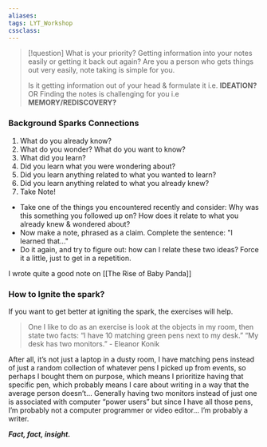 ```yaml
---
aliases: 
tags: LYT_Workshop  
cssclass:
---
```


> [!question] What is your priority?
> Getting information into your notes easily or getting it back out again?
> Are you a person who gets things out very easily, note taking is simple for you. 
> 
> Is it getting information out of your head & formulate it i.e. **IDEATION?** OR
> Finding the notes is challenging for you i.e **MEMORY/REDISCOVERY?**

### Background Sparks Connections
1. What do you already know?
2. What do you wonder? What do you want to know?
3. What did you learn?
4. Did you learn what you were wondering about?
5. Did you learn anything related to what you wanted to learn?
6. Did you learn anything related to what you already knew?
7. Take Note!


- Take one of the things you encountered recently and consider: Why was this something you followed up on? How does it relate to what you already knew & wondered about?
- Now make a note, phrased as a claim. Complete the sentence: "I learned that..."
- Do it again, and try to figure out: how can I relate these two ideas? Force it a little, just to get in a repetition. 

I wrote quite a good note on  [[The Rise of Baby Panda]]


### How to Ignite the spark?
If you want to get better at igniting the spark, the exercises will help.

> One I like to do as an exercise is look at the objects in my room, then state two facts: “I have 10 matching green pens next to my desk.” “My desk has two monitors.”
> \- Eleanor Konik

After all, it’s not just a laptop in a dusty room, I have matching pens instead of just a random collection of whatever pens I picked up from events, so perhaps I bought them on purpose, which means I prioritize having that specific pen, which probably means I care about writing in a way that the average person doesn’t… Generally having two monitors instead of just one is associated with computer “power users” but since I have all those pens, I’m probably not a computer programmer or video editor… I’m probably a writer.

***Fact, fact, insight.***